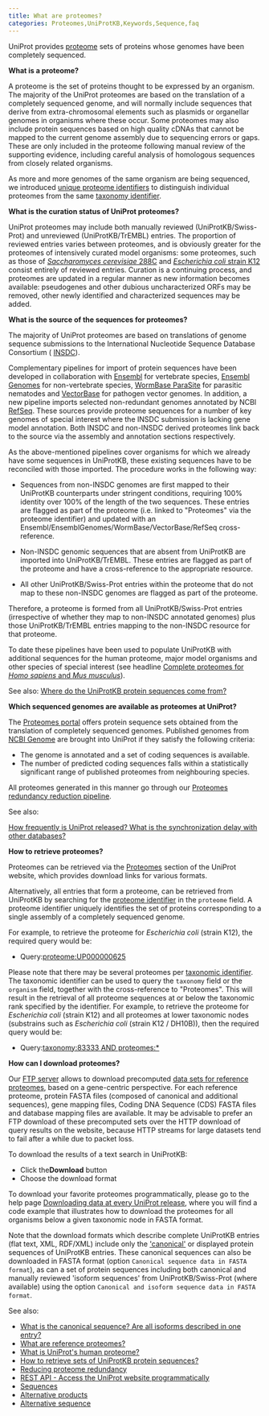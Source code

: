 ```yaml
---
title: What are proteomes?
categories: Proteomes,UniProtKB,Keywords,Sequence,faq
---
```


UniProt provides [proteome](http://www.uniprot.org/proteomes) sets of proteins whose genomes have been completely sequenced.

**What is a proteome?**

A proteome is the set of proteins thought to be expressed by an organism. The majority of the UniProt proteomes are based on the translation of a completely sequenced genome, and will normally include sequences that derive from extra-chromosomal elements such as plasmids or organellar genomes in organisms where these occur. Some proteomes may also include protein sequences based on high quality cDNAs that cannot be mapped to the current genome assembly due to sequencing errors or gaps. These are only included in the proteome following manual review of the supporting evidence, including careful analysis of homologous sequences from closely related organisms.

As more and more genomes of the same organism are being sequenced, we introduced [unique proteome identifiers](http://www.uniprot.org/help/proteome%5Fid) to distinguish individual proteomes from the same [taxonomy identifier](http://www.uniprot.org/manual/taxonomic%5Fidentifier).

**What is the curation status of UniProt proteomes?**

UniProt proteomes may include both manually reviewed (UniProtKB/Swiss-Prot) and unreviewed (UniProtKB/TrEMBL) entries. The proportion of reviewed entries varies between proteomes, and is obviously greater for the proteomes of intensively curated model organisms: some proteomes, such as those of [_Saccharomyces cerevisiae_ 288C](http://www.uniprot.org/uniprot/?query=proteome:UP000002311) and [_Escherichia coli_ strain K12](http://www.uniprot.org/uniprot/?query=proteome:UP000000625) consist entirely of reviewed entries. Curation is a continuing process, and proteomes are updated in a regular manner as new information becomes available: pseudogenes and other dubious uncharacterized ORFs may be removed, other newly identified and characterized sequences may be added.

**What is the source of the sequences for proteomes?**

The majority of UniProt proteomes are based on translations of genome sequence submissions to the International Nucleotide Sequence Database Consortium ( [INSDC](http://www.insdc.org/)).

Complementary pipelines for import of protein sequences have been developed in collaboration with [Ensembl](http://www.ensembl.org/) for vertebrate species, [Ensembl Genomes](http://ensemblgenomes.org/) for non-vertebrate species, [WormBase ParaSite](http://parasite.wormbase.org/) for parasitic nematodes and [VectorBase](https://www.vectorbase.org/) for pathogen vector genomes. In addition, a new pipeline imports selected non-redundant genomes annotated by NCBI [RefSeq](https://www.ncbi.nlm.nih.gov/refseq/). These sources provide proteome sequences for a number of key genomes of special interest where the INSDC submission is lacking gene model annotation. Both INSDC and non-INSDC derived proteomes link back to the source via the assembly and annotation sections respectively.

As the above-mentioned pipelines cover organisms for which we already have some sequences in UniProtKB, these existing sequences have to be reconciled with those imported. The procedure works in the following way:

- Sequences from non-INSDC genomes are first mapped to their UniProtKB counterparts under stringent conditions, requiring 100% identity over 100% of the length of the two sequences. These entries are flagged as part of the proteome (i.e. linked to "Proteomes" via the proteome identifier) and updated with an Ensembl/EnsemblGenomes/WormBase/VectorBase/RefSeq cross-reference.

- Non-INSDC genomic sequences that are absent from UniProtKB are imported into UniProtKB/TrEMBL. These entries are flagged as part of the proteome and have a cross-reference to the appropriate resource.

- All other UniProtKB/Swiss-Prot entries within the proteome that do not map to these non-INSDC genomes are flagged as part of the proteome.

Therefore, a proteome is formed from all UniProtKB/Swiss-Prot entries (irrespective of whether they map to non-INSDC annotated genomes) plus those UniProtKB/TrEMBL entries mapping to the non-INSDC resource for that proteome.

To date these pipelines have been used to populate UniProtKB with additional sequences for the human proteome, major model organisms and other species of special interest (see headline [Complete proteomes for _Homo sapiens_ and _Mus musculus_](http://www.uniprot.org/news/2011/05/03/release)).

See also: [Where do the UniProtKB protein sequences come from?](http://www.uniprot.org/faq/37)

**Which sequenced genomes are available as proteomes at UniProt?**

The [Proteomes portal](http://www.uniprot.org/proteomes/) offers protein sequence sets obtained from the translation of completely sequenced genomes. Published genomes from [NCBI Genome](https://www.ncbi.nlm.nih.gov/genome) are brought into UniProt if they satisfy the following criteria:

- The genome is annotated and a set of coding sequences is available.
- The number of predicted coding sequences falls within a statistically significant range of published proteomes from neighbouring species.

All proteomes generated in this manner go through our [Proteomes redundancy reduction pipeline](http://www.uniprot.org/help/proteome%5Fredundancy).

See also:

[How frequently is UniProt released? What is the synchronization delay with other databases?](http://www.uniprot.org/help/synchronization)

**How to retrieve proteomes?**

Proteomes can be retrieved via the [Proteomes](http://www.uniprot.org/proteomes) section of the UniProt website, which provides download links for various formats.

Alternatively, all entries that form a proteome, can be retrieved from UniProtKB by searching for the [proteome identifier](http://www.uniprot.org/help/proteome%5Fid) in the `proteome` field. A proteome identifier uniquely identifies the set of proteins corresponding to a single assembly of a completely sequenced genome.

For example, to retrieve the proteome for _Escherichia coli_ (strain K12), the required query would be:

- Query:[proteome:UP000000625](http://www.uniprot.org/uniprot/?query=proteome:UP000000625)

Please note that there may be several proteomes per [taxonomic identifier](http://www.uniprot.org/help/taxonomy%5Fidentifier). The taxonomic identifier can be used to query the `taxonomy` field or the `organism` field, together with the cross-reference to "Proteomes". This will result in the retrieval of all proteome sequences at or below the taxonomic rank specified by the identifier. For example, to retrieve the proteome for _Escherichia coli_ (strain K12) and all proteomes at lower taxonomic nodes (substrains such as _Escherichia coli_ (strain K12 / DH10B)), then the required query would be:

- Query:[taxonomy:83333 AND proteomes:\*](http://www.uniprot.org/uniprot/?query=taxonomy:83333+AND+proteomes:%2A)

**How can I download proteomes?**

Our [FTP server](http://www.uniprot.org/downloads) allows to download precomputed [data sets for reference proteomes](ftp://ftp.uniprot.org/pub/databases/uniprot/current%5Frelease/knowledgebase/reference%5Fproteomes/README), based on a gene-centric perspective. For each reference proteome, protein FASTA files (composed of canonical and additional sequences), gene mapping files, Coding DNA Sequence (CDS) FASTA files and database mapping files are available. It may be advisable to prefer an FTP download of these precomputed sets over the HTTP download of query results on the website, because HTTP streams for large datasets tend to fail after a while due to packet loss.

To download the results of a text search in UniProtKB:

- Click the**Download** button
- Choose the download format

To download your favorite proteomes programmatically, please go to the help page [Downloading data at every UniProt release](http://www.uniprot.org/help/api%5Fdownloading), where you will find a code example that illustrates how to download the proteomes for all organisms below a given taxonomic node in FASTA format.

Note that the download formats which describe complete UniProtKB entries (flat text, XML, RDF/XML) include only the ['canonical'](http://www.uniprot.org/help/canonical%5Fand%5Fisoforms) or displayed protein sequences of UniProtKB entries. These canonical sequences can also be downloaded in FASTA format (option `Canonical sequence data in FASTA format`), as can a set of protein sequences including both canonical and manually reviewed 'isoform sequences' from UniProtKB/Swiss-Prot (where available) using the option `Canonical and isoform sequence data in FASTA format`.

See also:

- [What is the canonical sequence? Are all isoforms described in one entry?](http://www.uniprot.org/faq/30)
- [What are reference proteomes?](http://www.uniprot.org/faq/47)
- [What is UniProt's human proteome?](http://www.uniprot.org/faq/48)
- [How to retrieve sets of UniProtKB protein sequences?](http://www.uniprot.org/faq/38)
- [Reducing proteome redundancy](http://www.uniprot.org/help/proteome%5Fredundancy)
- [REST API - Access the UniProt website programmatically](http://www.uniprot.org/help/api)
- [Sequences](http://www.uniprot.org/manual/sequences)
- [Alternative products](http://www.uniprot.org/manual/alternative%5Fproducts)
- [Alternative sequence](http://www.uniprot.org/manual/var%5Fseq)
